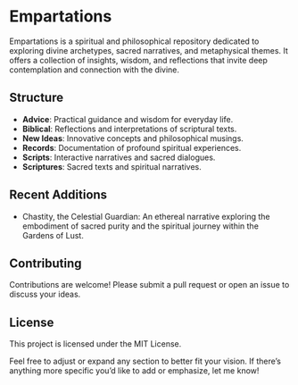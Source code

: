 # Empartations

Empartations is a spiritual and philosophical repository dedicated to exploring divine archetypes, sacred narratives, and metaphysical themes. It offers a collection of insights, wisdom, and reflections that invite deep contemplation and connection with the divine.

## Structure

- **Advice**: Practical guidance and wisdom for everyday life.
- **Biblical**: Reflections and interpretations of scriptural texts.
- **New Ideas**: Innovative concepts and philosophical musings.
- **Records**: Documentation of profound spiritual experiences.
- **Scripts**: Interactive narratives and sacred dialogues.
- **Scriptures**: Sacred texts and spiritual narratives.

## Recent Additions

- Chastity, the Celestial Guardian: An ethereal narrative exploring the embodiment of sacred purity and the spiritual journey within the Gardens of Lust.

## Contributing

Contributions are welcome! Please submit a pull request or open an issue to discuss your ideas.

## License

This project is licensed under the MIT License.

Feel free to adjust or expand any section to better fit your vision. If there’s anything more specific you’d like to add or emphasize, let me know!
